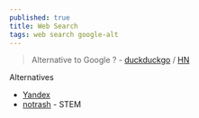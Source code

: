 ```yaml
---
published: true
title: Web Search
tags: web search google-alt
---
```

> Alternative to Google ? - [duckduckgo](https://duckduckgo.com) / [HN](https://news.ycombinator.com/item?id=29772136)

Alternatives
- [Yandex](Yandex.com)
- [notrash](notrashsearch.github.io) - STEM


